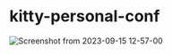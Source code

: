 # kitty-personal-conf


![Screenshot from 2023-09-15 12-57-00](https://github.com/tmcybers/kitty-personal-conf/assets/97669969/cb5b3e33-c5f4-40e9-8bd7-48c132d574c8)
